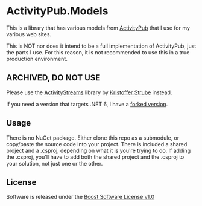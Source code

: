 # ActivityPub.Models

This is a library that has various models from [ActivityPub](https://en.wikipedia.org/wiki/ActivityPub) that I use for my various web sites.

This is NOT nor does it intend to be a full implementation of ActivityPub, just the parts I use.  For this reason, it is not recommended to use this in a true production environment.

## ARCHIVED, DO NOT USE

Please use the [ActivityStreams](https://github.com/KristofferStrube/ActivityStreams) library by [Kristoffer Strube](https://github.com/KristofferStrube) instead.

If you need a version that targets .NET 6, I have a [forked version](https://github.com/xforever1313/ActivityStreams).

## Usage

There is no NuGet package.  Either clone this repo as a submodule, or copy/paste the source code into your project.  There is included a shared project and a .csproj, depending on what it is you're trying to do.  If adding the .csproj, you'll have to add both the shared project and the .csproj to your solution, not just one or the other.

## License

Software is released under the [Boost Software License v1.0](http://www.boost.org/LICENSE_1_0.txt)
